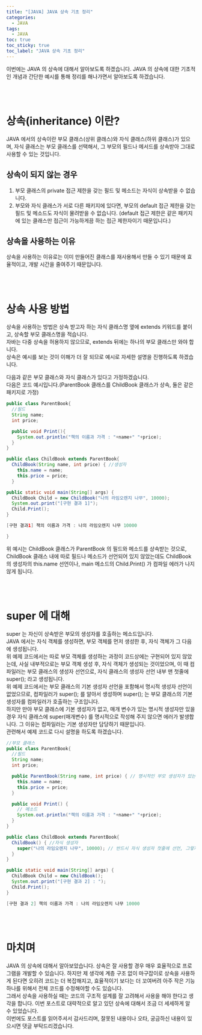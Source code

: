 ```yaml
---
title: "[JAVA] JAVA 상속 기초 정리"
categories:
  - JAVA
tags:
  - JAVA
toc: true
toc_sticky: true
toc_label: "JAVA 상속 기초 정리"
---
```


이번에는 JAVA 의 상속에 대해서 알아보도록 하겠습니다. JAVA 의 상속에 대한 기초적인 개념과 간단한 예시를 통해 정리를 해나가면서 알아보도록 하겠습니다.

<br><br>

# 상속(inheritance) 이란?

JAVA 에서의 상속이란 부모 클래스(상위 클래스)와 자식 클래스(하위 클래스)가 있으며, 자식 클래스는 부모 클래스를 선택해서, 그 부모의 필드나 메서드를 상속받아 그대로 사용할 수 있는 것입니다.

## 상속이 되지 않는 경우

1. 부모 클래스의 private 접근 제한을 갖는 필드 및 메소드는 자식이 상속받을 수 없습니다.
2. 부모와 자식 클래스가 서로 다른 패키지에 있다면, 부모의 default 접근 제한을 갖는 필드 및 메소드도 자식이 물려받을 수 없습니다. (default 접근 제한은 같은 패키지에 있는 클래스만 접근이 가능하게끔 하는 접근 제한자이기 때문입니다.)

## 상속을 사용하는 이유

상속을 사용하는 이유로는 이미 만들어진 클래스를 재사용해서 만들 수 있기 때문에 효율적이고, 개발 시간을 줄여주기 때문입니다.

<br><br>

# 상속 사용 방법

상속을 사용하는 방법은 상속 받고자 하는 자식 클래스명 옆에 extends 키워드를 붙이고, 상속할 부모 클래스명을 적습니다.   
자바는 다중 상속을 허용하지 않으므로, extends 뒤에는 하나의 부모 클래스만 와야 합니다.   
상속은 예시를 보는 것이 이해가 더 잘 되므로 예시로 자세한 설명을 진행하도록 하겠습니다.

다음과 같은 부모 클래스와 자식 클래스가 있다고 가정하겠습니다.   
다음은 코드 예시입니다.(ParentBook 클래스를 ChildBook 클래스가 상속, 둘은 같은 패키지로 가정)

```java
public class ParentBook{
  //필드
  String name;
  int price;

  public void Print(){
    System.out.println("책의 이름과 가격 : "+name+" "+price);
  }
}
```

```java
public class ChildBook extends ParentBook{
  ChildBook(String name, int price) { //생성자
    this.name = name;
    this.price = price;
  }

public static void main(String[] args) {
  ChildBook Child = new ChildBook("나의 라임오렌지 나무", 10000);
  System.out.print("[구현 결과 1]");
  Child.Print();
}

[구현 결과1] 책의 이름과 가격 : 나의 라임오렌지 나무 10000

}
```
위 예시는 ChildBook 클래스가 ParentBook 의 필드와 메소드를 상속받는 것으로, ChildBook 클래스 내에 따로 필드나 메소드가 선언되어 있지 않았는데도 ChildBook 의 생성자의 this.name 선언이나, main 메소드의 Child.Print() 가 컴파일 에러가 나지 않게 됩니다.

<br><br>

# super 에 대해

super 는 자신이 상속받은 부모의 생성자를 호출하는 메소드입니다.   
JAVA 에서는 자식 객체를 생성하면, 부모 객체를 먼저 생성한 후, 자식 객체가 그 다음에 생성됩니다.   
위 예제 코드에서는 따로 부모 객체를 생성하는 과정이 코드상에는 구현되어 있지 않았는데, 사실 내부적으로는 부모 객체 생성 후, 자식 객체가 생성되는 것이었으며, 이 때 컴파일러는 부모 클래스의 생성자 선언으로, 자식 클래스의 생성자 선언 내부 맨 첫줄에 super(); 라고 생성됩니다.   
위 예제 코드에서는 부모 클래스의 기본 생성자 선언을 포함해서 명시적 생성자 선언이 없었으므로, 컴파일러가 super(); 를 알아서 생성하며 super(); 는 부모 클래스의 기본 생성자를 컴파일러가 호출하는 구조입니다.   
하지만 만야 부모 클래스에 기본 생성자가 없고, 매개 변수가 있는 명시적 생성자만 있을 경우 자식 클래스에 super(매개변수) 를 명시적으로 작성해 주지 않으면 에러가 발생합니다. 그 이유는 컴파일러는 기본 생성자만 담당하기 때문입니다.   
관련해서 예제 코드로 다시 설명을 하도록 하겠습니다.

```java
//부모 클래스
public class ParentBook{
  //필드
  String name;
  int price;

  public ParentBook(String name, int price) { // 명시적인 부모 생성자가 있는 경우
    this.name = name;
    this.price = price;
  }

  public void Print() {
    // 메소드
    System.out.println("책의 이름과 가격 : "+name+" "+price);
  }
}
```

```java
public class ChildBook extends ParentBook{
  ChildBook() { //자식 생성자
    super("나의 라임오렌지 나무", 10000); // 반드시 자식 생성자 첫줄에 선언, 그렇지 않을 경우 에러 발생
  }
}

public static void main(String[] args) {
  ChildBook Child = new ChildBook();
  System.out.print("[구현 결과 2] : ");
  Child.Print();
}

[구현 결과 2] 책의 이름과 가격 : 나의 라임오렌지 나무 10000

```

<br><br>

# 마치며

JAVA 의 상속에 대해서 알아보았습니다. 상속은 잘 사용할 경우 매우 효율적으로 프로그램을 개발할 수 있습니다. 하지만 제 생각에 계층 구조 없이 마구잡이로 상속을 사용하게 된다면 오히려 코드는 더 복잡해지고, 효율적이기 보다는 더 꼬여버려 아주 작은 기능 하나를 위해서 전체 코드를 수정해야할 수도 있습니다.   
그래서 상속을 사용하실 때는 코드의 구조적 설계를 잘 고려해서 사용을 해야 한다고 생각을 합니다. 이번 포스트로 대략적으로 알고 있던 상속에 대해서 조금 더 세세하게 알 수 있었습니다.   
이번에도 포스트를 읽어주셔서 감사드리며, 잘못된 내용이나 오타, 궁금하신 내용이 있으시면 댓글 부탁드리겠습니다.